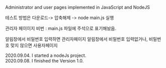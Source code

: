 Administrator and user pages implemented in JavaScript and NodeJS

테스트 방법은 다운로드-> 압축해제 -> node main.js 실행 

관리자 페이이지 비번 : main.js 파일에 주석으로 표기해놨음.

알림창에서 비밀번호 입력하면 관리자페이지
알림창에서 비밀번호 입력없거나, 비밀번호 맞지 않으면 사용자페이지

2020.09.04. I started a nodeJs project.</br>
2020.09.08. I finished the Version 1.0.
